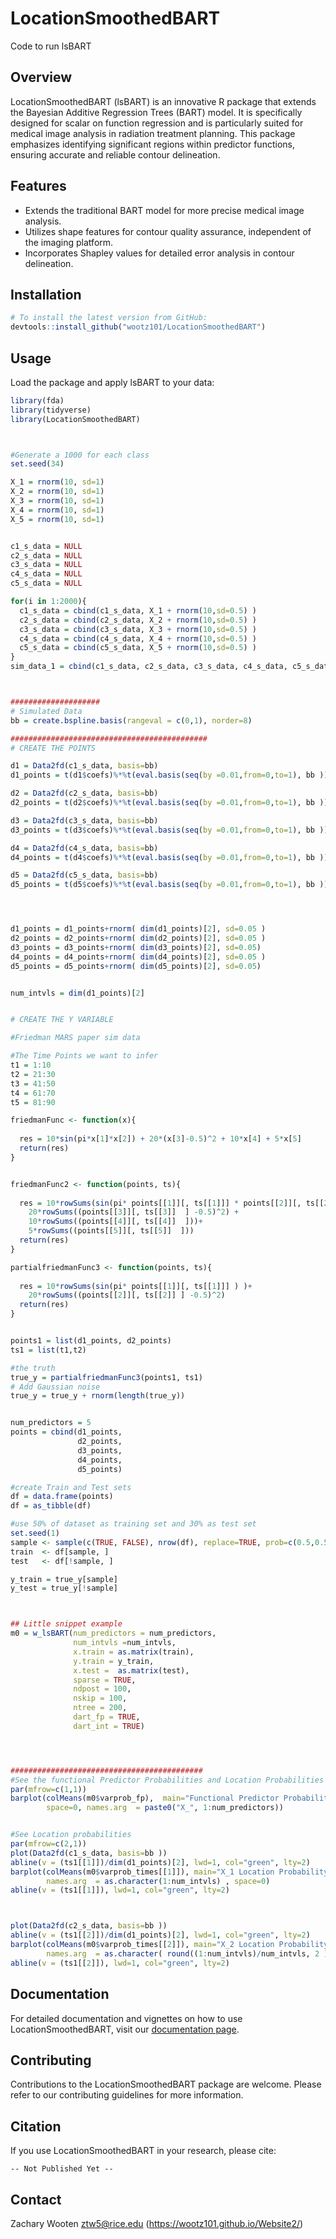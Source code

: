 # LocationSmoothedBART
Code to run lsBART

## Overview

LocationSmoothedBART (lsBART) is an innovative R package that extends the Bayesian Additive Regression Trees (BART) model. It is specifically designed for scalar on function regression and is particularly suited for medical image analysis in radiation treatment planning. This package emphasizes identifying significant regions within predictor functions, ensuring accurate and reliable contour delineation.

## Features

- Extends the traditional BART model for more precise medical image analysis.
- Utilizes shape features for contour quality assurance, independent of the imaging platform.
- Incorporates Shapley values for detailed error analysis in contour delineation.

## Installation

``` r
# To install the latest version from GitHub:
devtools::install_github("wootz101/LocationSmoothedBART")
```

## Usage

Load the package and apply lsBART to your data:

``` r
library(fda)
library(tidyverse)
library(LocationSmoothedBART)



#Generate a 1000 for each class
set.seed(34)

X_1 = rnorm(10, sd=1)
X_2 = rnorm(10, sd=1)
X_3 = rnorm(10, sd=1)
X_4 = rnorm(10, sd=1)
X_5 = rnorm(10, sd=1)


c1_s_data = NULL
c2_s_data = NULL
c3_s_data = NULL
c4_s_data = NULL
c5_s_data = NULL

for(i in 1:2000){
  c1_s_data = cbind(c1_s_data, X_1 + rnorm(10,sd=0.5) )
  c2_s_data = cbind(c2_s_data, X_2 + rnorm(10,sd=0.5) )
  c3_s_data = cbind(c3_s_data, X_3 + rnorm(10,sd=0.5) )
  c4_s_data = cbind(c4_s_data, X_4 + rnorm(10,sd=0.5) )
  c5_s_data = cbind(c5_s_data, X_5 + rnorm(10,sd=0.5) )
}
sim_data_1 = cbind(c1_s_data, c2_s_data, c3_s_data, c4_s_data, c5_s_data)



####################
# Simulated Data
bb = create.bspline.basis(rangeval = c(0,1), norder=8)

############################################
# CREATE THE POINTS

d1 = Data2fd(c1_s_data, basis=bb)
d1_points = t(d1$coefs)%*%t(eval.basis(seq(by =0.01,from=0,to=1), bb ))

d2 = Data2fd(c2_s_data, basis=bb)
d2_points = t(d2$coefs)%*%t(eval.basis(seq(by =0.01,from=0,to=1), bb ))

d3 = Data2fd(c3_s_data, basis=bb)
d3_points = t(d3$coefs)%*%t(eval.basis(seq(by =0.01,from=0,to=1), bb ))

d4 = Data2fd(c4_s_data, basis=bb)
d4_points = t(d4$coefs)%*%t(eval.basis(seq(by =0.01,from=0,to=1), bb ))

d5 = Data2fd(c5_s_data, basis=bb)
d5_points = t(d5$coefs)%*%t(eval.basis(seq(by =0.01,from=0,to=1), bb ))




d1_points = d1_points+rnorm( dim(d1_points)[2], sd=0.05 )
d2_points = d2_points+rnorm( dim(d2_points)[2], sd=0.05 )
d3_points = d3_points+rnorm( dim(d3_points)[2], sd=0.05)
d4_points = d4_points+rnorm( dim(d4_points)[2], sd=0.05 )
d5_points = d5_points+rnorm( dim(d5_points)[2], sd=0.05)


num_intvls = dim(d1_points)[2]


# CREATE THE Y VARIABLE

#Friedman MARS paper sim data

#The Time Points we want to infer
t1 = 1:10
t2 = 21:30
t3 = 41:50
t4 = 61:70
t5 = 81:90

friedmanFunc <- function(x){
  
  res = 10*sin(pi*x[1]*x[2]) + 20*(x[3]-0.5)^2 + 10*x[4] + 5*x[5]
  return(res)
}


friedmanFunc2 <- function(points, ts){
  
  res = 10*rowSums(sin(pi* points[[1]][, ts[[1]]] * points[[2]][, ts[[2]] ]) ) +
    20*rowSums((points[[3]][, ts[[3]]  ] -0.5)^2) +
    10*rowSums((points[[4]][, ts[[4]]  ]))+
    5*rowSums((points[[5]][, ts[[5]]  ]))
  return(res)
}

partialfriedmanFunc3 <- function(points, ts){
  
  res = 10*rowSums(sin(pi* points[[1]][, ts[[1]]] ) )+
    20*rowSums((points[[2]][, ts[[2]] ] -0.5)^2)
  return(res)
}


points1 = list(d1_points, d2_points)
ts1 = list(t1,t2)

#the truth
true_y = partialfriedmanFunc3(points1, ts1)
# Add Gaussian noise
true_y = true_y + rnorm(length(true_y))


num_predictors = 5
points = cbind(d1_points,
               d2_points,
               d3_points,
               d4_points,
               d5_points)

#create Train and Test sets
df = data.frame(points)
df = as_tibble(df)

#use 50% of dataset as training set and 30% as test set
set.seed(1)
sample <- sample(c(TRUE, FALSE), nrow(df), replace=TRUE, prob=c(0.5,0.5))
train  <- df[sample, ]
test   <- df[!sample, ]

y_train = true_y[sample]
y_test = true_y[!sample]



## Little snippet example
m0 = w_lsBART(num_predictors = num_predictors,
              num_intvls =num_intvls,
              x.train = as.matrix(train),
              y.train = y_train,
              x.test =  as.matrix(test),
              sparse = TRUE,
              ndpost = 100,
              nskip = 100,
              ntree = 200,
              dart_fp = TRUE,
              dart_int = TRUE)




###########################################
#See the functional Predictor Probabilities and Location Probabilities
par(mfrow=c(1,1))
barplot(colMeans(m0$varprob_fp),  main="Functional Predictor Probabilities",
        space=0, names.arg  = paste0("X_", 1:num_predictors))


#See Location probabilities
par(mfrow=c(2,1))
plot(Data2fd(c1_s_data, basis=bb ))
abline(v = (ts1[[1]])/dim(d1_points)[2], lwd=1, col="green", lty=2)
barplot(colMeans(m0$varprob_times[[1]]), main="X_1 Location Probability",
        names.arg  = as.character(1:num_intvls) , space=0)
abline(v = (ts1[[1]]), lwd=1, col="green", lty=2)



plot(Data2fd(c2_s_data, basis=bb ))
abline(v = (ts1[[2]])/dim(d1_points)[2], lwd=1, col="green", lty=2)
barplot(colMeans(m0$varprob_times[[2]]), main="X_2 Location Probability",
        names.arg  = as.character( round((1:num_intvls)/num_intvls, 2 )) , space=0)
abline(v = (ts1[[2]]), lwd=1, col="green", lty=2)

```

## Documentation

For detailed documentation and vignettes on how to use LocationSmoothedBART, visit our [documentation page](https://[your-github-username].github.io/LocationSmoothedBART/).

## Contributing

Contributions to the LocationSmoothedBART package are welcome. Please refer to our contributing guidelines for more information.

## Citation

If you use LocationSmoothedBART in your research, please cite:

```
-- Not Published Yet --
```

## Contact

Zachary Wooten
ztw5@rice.edu
(https://wootz101.github.io/Website2/)
